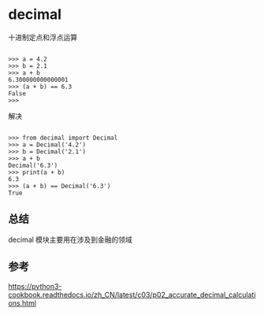 # decimal 
十进制定点和浮点运算




```

>>> a = 4.2
>>> b = 2.1
>>> a + b
6.300000000000001
>>> (a + b) == 6.3
False
>>>

```

解决

```

>>> from decimal import Decimal
>>> a = Decimal('4.2')
>>> b = Decimal('2.1')
>>> a + b
Decimal('6.3')
>>> print(a + b)
6.3
>>> (a + b) == Decimal('6.3')
True

```

## 总结

decimal 模块主要用在涉及到金融的领域



## 参考

https://python3-cookbook.readthedocs.io/zh_CN/latest/c03/p02_accurate_decimal_calculations.html
